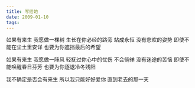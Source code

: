 ```yaml
---
title: 写给她
date: 2009-01-10
tags: 
---
```


如果有来生 
我愿做一棵树 
生长在你必经的路旁
站成永恒
没有悲欢的姿势
即使不能在尘土里安详
也要为你遮挡最后的希望

如果有来生 
我愿做一阵风 
轻抚过你心中的忧伤
不会徜徉
没有迷途的苦恼
即使不能唤醒春日芬芳
也要为你逐退冷冬残阳

<!--more-->

我不确定是否会有来生
所以我只能好好爱你
直到老去的那一天
